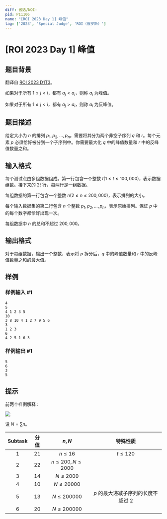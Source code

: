 ```yaml
---
diff: 省选/NOI-
pid: P11106
name: "[ROI 2023 Day 1] 峰值"
tag: ['2023', 'Special Judge', 'ROI（俄罗斯）']
---
```

# [ROI 2023 Day 1] 峰值
## 题目背景

翻译自 [ROI 2023 D1T3](https://neerc.ifmo.ru/school/archive/2022-2023/ru-olymp-roi-2023-day1.pdf)。

如果对于所有 $1 \le j < i$，都有 $a_j < a_i$，则称 $a_i$ 为峰值。

如果对于所有 $1 \le j < i$，都有 $a_j > a_i$，则称 $a_i$ 为反峰值。
## 题目描述

给定大小为 $n$ 的排列 $p_1,p_2,\dots,p_n$。需要将其分为两个非空子序列 $q$ 和 $r$。每个元素 $p$ 必须恰好被分到一个子序列中。你需要最大化 $q$ 中的峰值数量和 $r$ 中的反峰值数量之和。
## 输入格式

每个测试点由多组数据组成。第一行包含一个整数 $t(1 \le t \le 100,000)$，表示数据组数。接下来的 $2t$ 行，每两行是一组数据。

每组数据的第一行包含一个整数 $n(2 \le n \le 200,000)$，表示排列的大小。

每个输入数据集的第二行包含 $n$ 个整数 $p_1,p_2,\dots,p_n$，表示原始排列。保证 $p$ 中的每个数字都恰好出现一次。

每组数据中 $n$ 的总和不超过 $200,000$。
## 输出格式

对于每组数据，输出一个整数，表示将 $p$ 拆分后，$q$ 中的峰值数量和 $r$ 中的反峰值数量之和的最大值。
## 样例

### 样例输入 #1
```
4
5
4 1 2 3 5
10
3 8 10 4 1 2 7 9 5 6
3
1 2 3
6
4 2 5 1 6 3
```
### 样例输出 #1
```
5
6
3
5
```
## 提示

前两个样例解释：

![](https://cdn.luogu.com.cn/upload/image_hosting/eojr7qgz.png)

设 $N=\sum n$。

| Subtask | 分值 | $n,N$ | 特殊性质 |
| :----------: | :----------: | :----------: | :----------: |
| $1$ | $21$ | $n\le16$ | $t\le120$ |
| $2$ | $22$ | $n\le200,N\le2000$ |  |
| $3$ | $14$ | $N\le2000$ |  |
| $4$ | $10$ | $N\le20000$ |  |
| $5$ | $13$ | $N\le200000$ | $p$ 的最大递减子序列的长度不超过 $2$ |
| $6$ | $20$ | $N\le200000$ |  |
